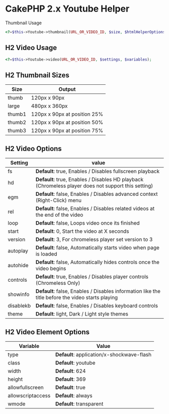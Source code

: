 CakePHP 2.x Youtube Helper
======================
Thumbnail Usage
```php
<?=$this->Youtube->thumbnail(URL_OR_VIDEO_ID, $size, $htmlHelperOptions);
```

## H2 Video Usage
```php
<?=$this->Youtube->video(URL_OR_VIDEO_ID, $settings, $variables);
```
## H2 Thumbnail Sizes
Size  | Output
------------- | -------------
thumb			  | 120px x 90px
large			  | 480px x 360px
thumb1			  | 120px x 90px at position 25%
thumb2			  | 120px x 90px at position 50%
thumb3  		  | 120px x 90px at position 75%

## H2 Video Options
Setting | value
------------- | -------------
fs        | **Default**: true, Enables / Disables fullscreen playback
hd        | **Default**: true, Enables / Disables HD playback (Chromeless player does not support this setting)
egm       | **Default**: false, Enables / Disables advanced context (Right-Click) menu
rel       | **Default**: false, Enables / Disables related videos at the end of the video
loop      | **Default**: false, Loops video once its finished
start     | **Default**: 0, Start the video at X seconds
version   | **Default**: 3, For chromeless player set version to 3
autoplay  | **Default**: false, Automatically starts video when page is loaded
autohide  | **Default**: false, Automatically hides controls once the video begins
controls  | **Default**: true, Enables / Disables player controls (Chromeless Only)
showinfo  | **Default**: false, Enables / Disables information like the title before the video starts playing
disablekb | **Default**: false, Enables / Disables keyboard controls
theme     | **Default**: light, Dark / Light style themes

## H2 Video Element Options
Variable  | Value
------------- | -------------
type			  | **Default**: application/x-shockwave-flash
class			  | **Default**: youtube
width			  | **Default**: 624
height			  | **Default**: 369
allowfullscreen   | **Default**: true
allowscriptaccess | **Default**: always
wmode			  | **Default**: transparent